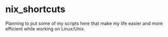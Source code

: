 # nix_shortcuts
Planning to put some of my scripts here that make my life easier and more efficient while working on Linux/Unix.
